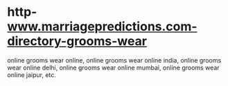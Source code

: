 # http-www.marriagepredictions.com-directory-grooms-wear
online grooms wear online, online grooms wear online india, online grooms wear online delhi, online grooms wear online mumbai, online grooms wear online jaipur, etc.
